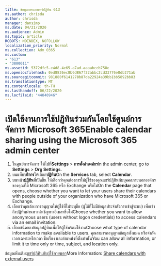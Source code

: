 ```yaml
---
title: ข้อมูลการเผยแพร่ปฏิทิน 613
ms.author: chrisda
author: chrisda
manager: dansimp
ms.date: 04/21/2020
ms.audience: Admin
ms.topic: article
ROBOTS: NOINDEX, NOFOLLOW
localization_priority: Normal
ms.collection: Adm_O365
ms.custom:
- "613"
- "3800011"
ms.assetid: 5372dfc5-e4d8-4e65-a7ad-aaaabccb758e
ms.openlocfilehash: 0ed8826ec8b6d867f22abbc2cd33776e8db271ab
ms.sourcegitcommit: 981880f6141278b87da22924a39bb1bb5892bb83
ms.translationtype: MT
ms.contentlocale: th-TH
ms.lasthandoff: 06/22/2020
ms.locfileid: "44840946"
---
```

# <a name="enable-calendar-sharing-using-the-microsoft-365-admin-center"></a><span data-ttu-id="519fa-102">เปิดใช้งานการใช้ปฏิทินร่วมกันโดยใช้ศูนย์การจัดการ Microsoft 365</span><span class="sxs-lookup"><span data-stu-id="519fa-102">Enable calendar sharing using the Microsoft 365 admin center</span></span>

1. <span data-ttu-id="519fa-103">ในศูนย์การจัดการ ให้ไปที่**Settings**   >   **การตั้งค่าองค์กร**</span><span class="sxs-lookup"><span data-stu-id="519fa-103">In the admin center, go to  **Settings**  >  **Org Settings**.</span></span>
2. <span data-ttu-id="519fa-104">บนแท็บ**บริการ**ให้เลือก**ปฏิทิน**</span><span class="sxs-lookup"><span data-stu-id="519fa-104">On the  **Services**  tab, select  **Calendar**.</span></span>
3. <span data-ttu-id="519fa-105">บนหน้า**ปฏิทิน**ที่เปิดขึ้น ให้เลือกว่าคุณต้องการให้ผู้ใช้ของคุณแชร์ปฏิทินกับบุคคลภายนอกองค์กรของคุณที่มี Microsoft 365 หรือ Exchange หรือไม่</span><span class="sxs-lookup"><span data-stu-id="519fa-105">On the  **Calendar**  page that opens, choose whether you want to let your users share their calendars with people outside of your organization who have Microsoft 365 or Exchange.</span></span>
4. <span data-ttu-id="519fa-106">เลือกว่าคุณต้องการอนุญาตให้ผู้ใช้ที่ไม่ระบุชื่อ (ผู้ใช้ที่ไม่มีข้อมูลประจําตัวการเข้าสู่ระบบ) เพื่อเข้าถึงปฏิทินผ่านทางคําเชิญทางอีเมลหรือไม่</span><span class="sxs-lookup"><span data-stu-id="519fa-106">Choose whether you want to allow anonymous users (users without logon credentials) to access calendars via an email invitation.</span></span>
5. <span data-ttu-id="519fa-107">เลือกชนิดของข้อมูลปฏิทินเพื่อให้ผู้ใช้พร้อมใช้งาน</span><span class="sxs-lookup"><span data-stu-id="519fa-107">Choose what type of calendar information to make available to users.</span></span> <span data-ttu-id="519fa-108">คุณสามารถอนุญาตข้อมูลทั้งหมด หรือจํากัดเวลาเฉพาะหรือเวลา ชื่อเรื่อง และตําแหน่งที่ตั้งเท่านั้น</span><span class="sxs-lookup"><span data-stu-id="519fa-108">You can allow all information, or limit it to time only or time, subject, and location only.</span></span>

<span data-ttu-id="519fa-109">ข้อมูลเพิ่มเติม:[แชร์ปฏิทินกับผู้ใช้ภายนอก](https://docs.microsoft.com/microsoft-365/admin/manage/share-calendars-with-external-users)</span><span class="sxs-lookup"><span data-stu-id="519fa-109">More Information: [Share calendars with external users](https://docs.microsoft.com/microsoft-365/admin/manage/share-calendars-with-external-users)</span></span>
